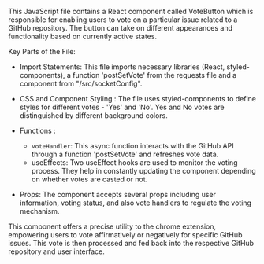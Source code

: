 This JavaScript file contains a React component called VoteButton which is responsible for enabling users to vote on a particular issue related to a GitHub repository. The button can take on different appearances and functionality based on currently active states.

Key Parts of the File:

- Import Statements: This file imports necessary libraries (React, styled-components), a function 'postSetVote' from the requests file and a component from "/src/socketConfig". 

- CSS and Component Styling : The file uses styled-components to define styles for different votes - 'Yes' and 'No'. Yes and No votes are distinguished by different background colors.

- Functions : 
    - `voteHandler`: This async function interacts with the GitHub API through a function 'postSetVote' and refreshes vote data.
    - useEffects: Two useEffect hooks are used to monitor the voting process. They help in constantly updating the component depending on whether votes are casted or not.

- Props: The component accepts several props including user information, voting status, and also vote handlers to regulate the voting mechanism. 

This component offers a precise utility to the chrome extension, empowering users to vote affirmatively or negatively for specific GitHub issues. This vote is then processed and fed back into the respective GitHub repository and user interface.